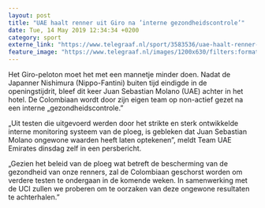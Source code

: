 ```yaml
---
layout: post
title: "UAE haalt renner uit Giro na ’interne gezondheidscontrole’"
date: Tue, 14 May 2019 12:34:34 +0200
category: sport
externe_link: "https://www.telegraaf.nl/sport/3583536/uae-haalt-renner-uit-giro-na-interne-gezondheidscontrole"
feature_image: "https://www.telegraaf.nl/images/1200x630/filters:format(jpeg):quality(80)/cdn-kiosk-api.telegraaf.nl/fdc298ee-7633-11e9-ad27-0255c322e81b.jpg"
---
```


<p class="intro">Het Giro-peloton moet het met een mannetje minder doen. Nadat de Japanner Nishimura (Nippo-Fantini) buiten tijd eindigde in de openingstijdrit, bleef dit keer Juan Sebastian Molano (UAE) achter in het hotel. De Colombiaan wordt door zijn eigen team op non-actief gezet na een interne „gezondheidscontrole.”</p> <p>„Uit testen die uitgevoerd werden door het strikte en sterk ontwikkelde interne monitoring systeem van de ploeg, is gebleken dat Juan Sebastian Molano ongewone waarden heeft laten optekenen”, meldt Team UAE Emirates dinsdag zelf in een persbericht.</p><p>„Gezien het beleid van de ploeg wat betreft de bescherming van de gezondheid van onze renners, zal de Colombiaan geschorst worden om verdere testen te ondergaan in de komende weken. In samenwerking met de UCI zullen we proberen om te oorzaken van deze ongewone resultaten te achterhalen.”</p>
